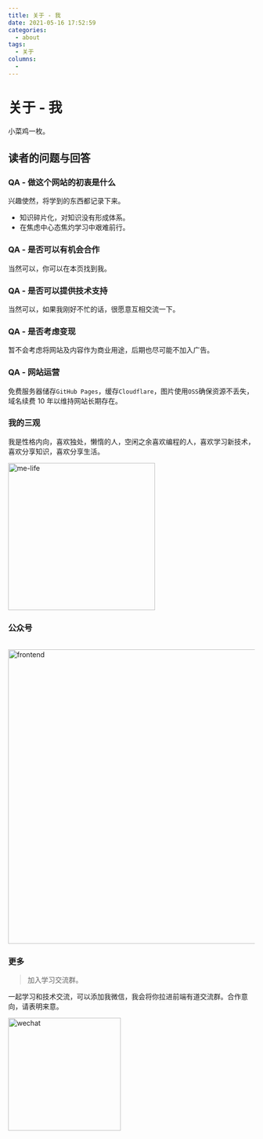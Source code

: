 ```yaml
---
title: 关于 - 我
date: 2021-05-16 17:52:59
categories: 
  - about
tags: 
  - 关于
columns: 
  - 
---
```

# 关于 - 我

小菜鸡一枚。

## 读者的问题与回答

### QA - 做这个网站的初衷是什么

兴趣使然，将学到的东西都记录下来。

- 知识碎片化，对知识没有形成体系。
- 在焦虑中心态焦灼学习中艰难前行。

### QA - 是否可以有机会合作

当然可以，你可以在本页找到我。

### QA - 是否可以提供技术支持

当然可以，如果我刚好不忙的话，很愿意互相交流一下。

### QA - 是否考虑变现

暂不会考虑将网站及内容作为商业用途，后期也尽可能不加入广告。

### QA - 网站运营

免费服务器储存`GitHub Pages`，缓存`Cloudflare`，图片使用`OSS`确保资源不丢失，域名续费 10 年以维持网站长期存在。

### 我的三观

我是性格内向，喜欢独处，懒惰的人，空闲之余喜欢编程的人，喜欢学习新技术，喜欢分享知识，喜欢分享生活。

<img src="https://feyoudao.oss-cn-hongkong.aliyuncs.com/mweb/me-life.png" width="300" alt="me-life" />

### 公众号

<br />
<img class="no-zoom" src="https://feyoudao.oss-cn-hongkong.aliyuncs.com/site/frontend.png" width = "600" alt="frontend" />

### 更多

> 加入学习交流群。

一起学习和技术交流，可以添加我微信，我会将你拉进前端有道交流群。合作意向，请表明来意。

<img class="no-zoom" src="https://feyoudao.oss-cn-hongkong.aliyuncs.com/site/wechat.jpeg" width = "230" alt="wechat" />
